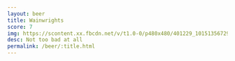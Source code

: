 ```yaml
---
layout: beer
title: Wainwrights
score: 7
img: https://scontent.xx.fbcdn.net/v/t1.0-0/p480x480/401229_10151356729468745_228573429_n.jpg?oh=91cbb7c5765a2d1e5181bffdff6af28d&oe=59245F68
desc: Not too bad at all
permalink: /beer/:title.html
---
```

